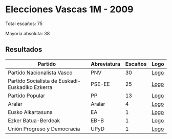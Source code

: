 # Elecciones Vascas 1M - 2009

Total escaños: 75

Mayoría absoluta: 38

## Resultados

| Partido | Abreviatura | Escaños | Logo |
| - | - | - | - |
| Partido Nacionalista Vasco | PNV | 30 | [Logo](https://github.com/playzzz/Pactos/blob/master/Logos/PNV.jpg?raw=true)
| Partido Socialista de Euskadi-Euskadiko Ezkerra | PSE-EE | 25 | [Logo](https://github.com/playzzz/Pactos/blob/master/Logos/PSOE.jpg?raw=true)
| Partido Popular | PP | 13 | [Logo](https://github.com/playzzz/Pactos/blob/master/Logos/PP.jpg?raw=true)
| Aralar | Aralar | 4 | [Logo](https://github.com/playzzz/Pactos/blob/master/Logos/Aralar.jpg?raw=true)
| Eusko Alkartasuna | EA | 1 | [Logo](https://github.com/playzzz/Pactos/blob/master/Logos/EA.jpg?raw=true)
| Ezker Batua-Berdeak | EB-B | 1 | [Logo](https://github.com/playzzz/Pactos/blob/master/Logos/EB-B.jpg?raw=true)
| Unión Progreso y Democracia | UPyD | 1 | [Logo](https://github.com/playzzz/Pactos/blob/master/Logos/UPyD.jpg?raw=true)
